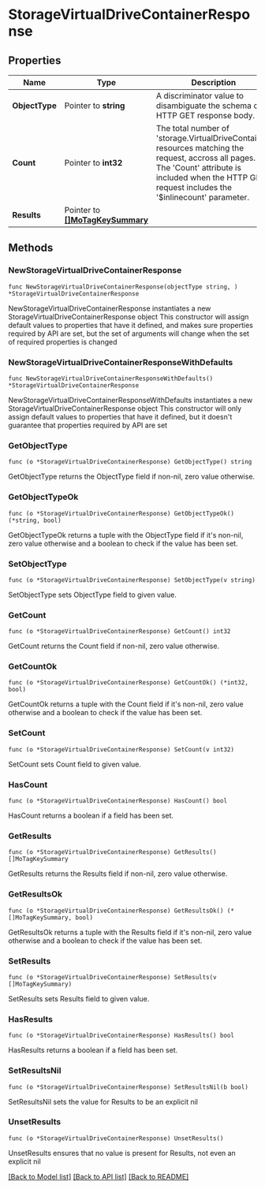 # StorageVirtualDriveContainerResponse

## Properties

Name | Type | Description | Notes
------------ | ------------- | ------------- | -------------
**ObjectType** | Pointer to **string** | A discriminator value to disambiguate the schema of a HTTP GET response body. | 
**Count** | Pointer to **int32** | The total number of &#39;storage.VirtualDriveContainer&#39; resources matching the request, accross all pages. The &#39;Count&#39; attribute is included when the HTTP GET request includes the &#39;$inlinecount&#39; parameter. | [optional] 
**Results** | Pointer to [**[]MoTagKeySummary**](MoTagKeySummary.md) |  | [optional] 

## Methods

### NewStorageVirtualDriveContainerResponse

`func NewStorageVirtualDriveContainerResponse(objectType string, ) *StorageVirtualDriveContainerResponse`

NewStorageVirtualDriveContainerResponse instantiates a new StorageVirtualDriveContainerResponse object
This constructor will assign default values to properties that have it defined,
and makes sure properties required by API are set, but the set of arguments
will change when the set of required properties is changed

### NewStorageVirtualDriveContainerResponseWithDefaults

`func NewStorageVirtualDriveContainerResponseWithDefaults() *StorageVirtualDriveContainerResponse`

NewStorageVirtualDriveContainerResponseWithDefaults instantiates a new StorageVirtualDriveContainerResponse object
This constructor will only assign default values to properties that have it defined,
but it doesn't guarantee that properties required by API are set

### GetObjectType

`func (o *StorageVirtualDriveContainerResponse) GetObjectType() string`

GetObjectType returns the ObjectType field if non-nil, zero value otherwise.

### GetObjectTypeOk

`func (o *StorageVirtualDriveContainerResponse) GetObjectTypeOk() (*string, bool)`

GetObjectTypeOk returns a tuple with the ObjectType field if it's non-nil, zero value otherwise
and a boolean to check if the value has been set.

### SetObjectType

`func (o *StorageVirtualDriveContainerResponse) SetObjectType(v string)`

SetObjectType sets ObjectType field to given value.


### GetCount

`func (o *StorageVirtualDriveContainerResponse) GetCount() int32`

GetCount returns the Count field if non-nil, zero value otherwise.

### GetCountOk

`func (o *StorageVirtualDriveContainerResponse) GetCountOk() (*int32, bool)`

GetCountOk returns a tuple with the Count field if it's non-nil, zero value otherwise
and a boolean to check if the value has been set.

### SetCount

`func (o *StorageVirtualDriveContainerResponse) SetCount(v int32)`

SetCount sets Count field to given value.

### HasCount

`func (o *StorageVirtualDriveContainerResponse) HasCount() bool`

HasCount returns a boolean if a field has been set.

### GetResults

`func (o *StorageVirtualDriveContainerResponse) GetResults() []MoTagKeySummary`

GetResults returns the Results field if non-nil, zero value otherwise.

### GetResultsOk

`func (o *StorageVirtualDriveContainerResponse) GetResultsOk() (*[]MoTagKeySummary, bool)`

GetResultsOk returns a tuple with the Results field if it's non-nil, zero value otherwise
and a boolean to check if the value has been set.

### SetResults

`func (o *StorageVirtualDriveContainerResponse) SetResults(v []MoTagKeySummary)`

SetResults sets Results field to given value.

### HasResults

`func (o *StorageVirtualDriveContainerResponse) HasResults() bool`

HasResults returns a boolean if a field has been set.

### SetResultsNil

`func (o *StorageVirtualDriveContainerResponse) SetResultsNil(b bool)`

 SetResultsNil sets the value for Results to be an explicit nil

### UnsetResults
`func (o *StorageVirtualDriveContainerResponse) UnsetResults()`

UnsetResults ensures that no value is present for Results, not even an explicit nil

[[Back to Model list]](../README.md#documentation-for-models) [[Back to API list]](../README.md#documentation-for-api-endpoints) [[Back to README]](../README.md)


